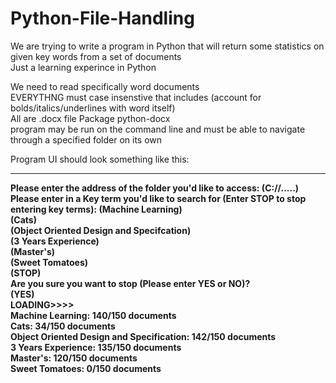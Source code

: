 # Python-File-Handling
We are trying to write a program in Python that will return some statistics on given key words from a set of documents <br /> 
Just a learning experince in Python

We need to read specifically word documents <br /> 
EVERYTHNG must case insenstive that includes (account for bolds/italics/underlines with word itself) <br /> 
All are .docx file Package python-docx  <br /> 
program may be run on the command line and must be able to navigate through a specified folder on its own <br /> 

Program UI should look something like this:
_________________________________________________________________________________________________________________________________________

<b> Please enter the address of the folder you'd like to access: (C://.....) <br /> 
Please enter in a Key term you'd like to search for (Enter STOP to stop entering key terms): (Machine Learning) <br /> 
(Cats) <br /> 
(Object Oriented Design and Specifcation) <br /> 
(3 Years Experience) <br /> 
(Master's) <br /> 
(Sweet Tomatoes) <br /> 
(STOP) <br /> 
Are you sure you want to stop (Please enter YES or NO)? <br /> 
(YES) <br /> 
LOADING>>>> <br /> 
Machine Learning: 140/150 documents <br /> 
Cats: 34/150 documents <br /> 
Object Oriented Design and Specification: 142/150 documents <br /> 
3 Years Experience: 135/150 documents <br /> 
Master's: 120/150 documents <br /> 
Sweet Tomatoes: 0/150 documents <br /> 

